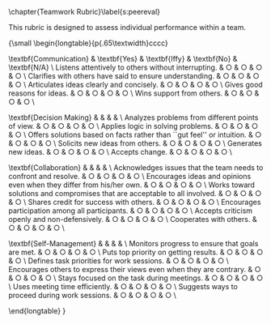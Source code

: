 \chapter{Teamwork Rubric}\label{s:peereval}

This rubric is designed to assess individual performance within a team.

{\small
\begin{longtable}{p{.65\textwidth}cccc}

\textbf{Communication} & \textbf{Yes} & \textbf{Iffy} & \textbf{No} & \textbf{N/A} \\
Listens attentively to others without interrupting. & $\bigcirc$ & $\bigcirc$ & $\bigcirc$ & $\bigcirc$ \\
Clarifies with others have said to ensure understanding. & $\bigcirc$ & $\bigcirc$ & $\bigcirc$ & $\bigcirc$ \\
Articulates ideas clearly and concisely. & $\bigcirc$ & $\bigcirc$ & $\bigcirc$ & $\bigcirc$ \\
Gives good reasons for ideas. & $\bigcirc$ & $\bigcirc$ & $\bigcirc$ & $\bigcirc$ \\
Wins support from others. & $\bigcirc$ & $\bigcirc$ & $\bigcirc$ & $\bigcirc$ \\

\textbf{Decision Making} & & & & \\
Analyzes problems from different points of view. & $\bigcirc$ & $\bigcirc$ & $\bigcirc$ & $\bigcirc$ \\
Applies logic in solving problems. & $\bigcirc$ & $\bigcirc$ & $\bigcirc$ & $\bigcirc$ \\
Offers solutions based on facts rather than ``gut feel'' or intuition. & $\bigcirc$ & $\bigcirc$ & $\bigcirc$ & $\bigcirc$ \\
Solicits new ideas from others. & $\bigcirc$ & $\bigcirc$ & $\bigcirc$ & $\bigcirc$ \\
Generates new ideas. & $\bigcirc$ & $\bigcirc$ & $\bigcirc$ & $\bigcirc$ \\
Accepts change. & $\bigcirc$ & $\bigcirc$ & $\bigcirc$ & $\bigcirc$ \\

\textbf{Collaboration} & & & & \\
Acknowledges issues that the team needs to confront and resolve. & $\bigcirc$ & $\bigcirc$ & $\bigcirc$ & $\bigcirc$ \\
Encourages ideas and opinions even when they differ from his/her own. & $\bigcirc$ & $\bigcirc$ & $\bigcirc$ & $\bigcirc$ \\
Works toward solutions and compromises that are acceptable to all involved. & $\bigcirc$ & $\bigcirc$ & $\bigcirc$ & $\bigcirc$ \\
Shares credit for success with others. & $\bigcirc$ & $\bigcirc$ & $\bigcirc$ & $\bigcirc$ \\
Encourages participation among all participants. & $\bigcirc$ & $\bigcirc$ & $\bigcirc$ & $\bigcirc$ \\
Accepts criticism openly and non-defensively. & $\bigcirc$ & $\bigcirc$ & $\bigcirc$ & $\bigcirc$ \\
Cooperates with others. & $\bigcirc$ & $\bigcirc$ & $\bigcirc$ & $\bigcirc$ \\

\textbf{Self-Management} & & & & \\
Monitors progress to ensure that goals are met. & $\bigcirc$ & $\bigcirc$ & $\bigcirc$ & $\bigcirc$ \\
Puts top priority on getting results. & $\bigcirc$ & $\bigcirc$ & $\bigcirc$ & $\bigcirc$ \\
Defines task priorities for work sessions. & $\bigcirc$ & $\bigcirc$ & $\bigcirc$ & $\bigcirc$ \\
Encourages others to express their views even when they are contrary. & $\bigcirc$ & $\bigcirc$ & $\bigcirc$ & $\bigcirc$ \\
Stays focused on the task during meetings. & $\bigcirc$ & $\bigcirc$ & $\bigcirc$ & $\bigcirc$ \\
Uses meeting time efficiently. & $\bigcirc$ & $\bigcirc$ & $\bigcirc$ & $\bigcirc$ \\
Suggests ways to proceed during work sessions. & $\bigcirc$ & $\bigcirc$ & $\bigcirc$ & $\bigcirc$ \\

\end{longtable}
}
